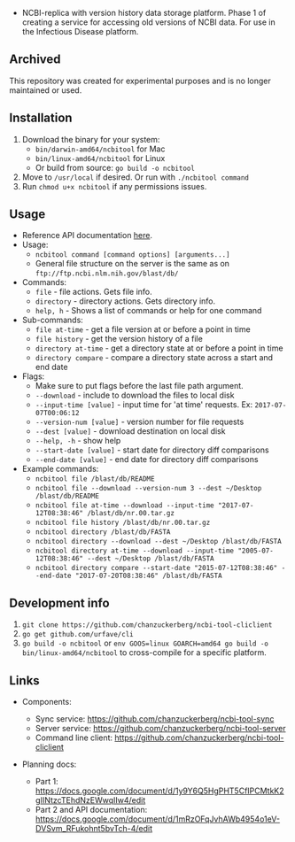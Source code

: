 * NCBI-replica with version history data storage platform. Phase 1 of creating a service for accessing old versions of NCBI data. For use in the Infectious Disease platform.

## Archived

This repository was created for experimental purposes and is no longer maintained or used.

## Installation
1. Download the binary for your system:
    * `bin/darwin-amd64/ncbitool` for Mac
    * `bin/linux-amd64/ncbitool` for Linux
    * Or build from source: `go build -o ncbitool`
2. Move to `/usr/local` if desired. Or run with `./ncbitool command`
3. Run `chmod u+x ncbitool` if any permissions issues.

## Usage
* Reference API documentation [here](https://docs.google.com/document/d/1mRzOFqJvhAWb4954o1eV-DVSvm_RFukohnt5bvTch-4/edit).
* Usage:
    - `ncbitool command [command options] [arguments...]`
    - General file structure on the server is the same as on `ftp://ftp.ncbi.nlm.nih.gov/blast/db/`
* Commands:
    - `file` - file actions. Gets file info.
    - `directory` - directory actions. Gets directory info.
    - `help, h` - Shows a list of commands or help for one command
* Sub-commands:
  - `file at-time` - get a file version at or before a point in time
  - `file history` - get the version history of a file
  - `directory at-time` - get a directory state at or before a point in time
  - `directory compare` - compare a directory state across a start and end date
* Flags:
    - Make sure to put flags before the last file path argument.
    - `--download` - include to download the files to local disk
    - `--input-time [value]` - input time for 'at time' requests. Ex: `2017-07-07T00:06:12`
    - `--version-num [value]` - version number for file requests
    - `--dest [value]` - download destination on local disk
    - `--help, -h` - show help
    - `--start-date [value]` - start date for directory diff comparisons
    - `--end-date [value]` - end date for directory diff comparisons
* Example commands:
  - `ncbitool file /blast/db/README`
  - `ncbitool file --download --version-num 3 --dest ~/Desktop /blast/db/README`
  - `ncbitool file at-time --download --input-time "2017-07-12T08:38:46" /blast/db/nr.00.tar.gz`
  - `ncbitool file history /blast/db/nr.00.tar.gz`
  - `ncbitool directory /blast/db/FASTA`
  - `ncbitool directory --download --dest ~/Desktop /blast/db/FASTA`
  - `ncbitool directory at-time --download --input-time "2005-07-12T08:38:46" --dest ~/Desktop /blast/db/FASTA`
  - `ncbitool directory compare --start-date "2015-07-12T08:38:46" --end-date "2017-07-20T08:38:46" /blast/db/FASTA`

## Development info
1. `git clone https://github.com/chanzuckerberg/ncbi-tool-cliclient`
2. `go get github.com/urfave/cli`
3. `go build -o ncbitool` or `env GOOS=linux GOARCH=amd64 go build -o bin/linux-amd64/ncbitool` to cross-compile for a specific platform.

## Links
* Components:
  * Sync service: https://github.com/chanzuckerberg/ncbi-tool-sync
  * Server service: https://github.com/chanzuckerberg/ncbi-tool-server
  * Command line client: https://github.com/chanzuckerberg/ncbi-tool-cliclient

* Planning docs:
  * Part 1: https://docs.google.com/document/d/1y9Y6Q5HgPHT5CfIPCMtkK2gIINtzcTEhdNzEWwqIIw4/edit
  * Part 2 and API documentation: https://docs.google.com/document/d/1mRzOFqJvhAWb4954o1eV-DVSvm_RFukohnt5bvTch-4/edit
